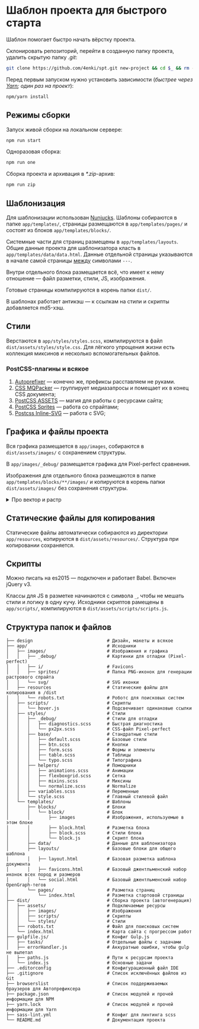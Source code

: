 # Шаблон проекта для быстрого старта
Шаблон помогает быстро начать вёрстку проекта.

Склонировать репозиторий, перейти в созданную папку проекта, удалить скрытую папку _.git_:

``` bash
git clone https://github.com/4enki/spt.git new-project && cd $_ && rm -rf ./.git
```

Перед первым запуском нужно установить зависимости (_быстрее через [Yarn](https://yarnpkg.com); один раз на проект_):

``` bash
npm/yarn install
```

## Режимы сборки
Запуск живой сборки на локальном сервере:

``` bash
npm run start
```

Одноразовая сборка:

``` bash
npm run one
```

Сборка проекта и архивация в _*.zip_-архив:

``` bash
npm run zip
```

## Шаблонизация
Для шаблонизации использован [Nunjucks](https://www.npmjs.com/package/gulp-nunjucks-render). Шаблоны собираются в папке `app/templates/`, страницы размещаются в `app/templates/pages/` и состоят из блоков `app/templates/blocks/`.

Системные части для страниц размещены в `app/templates/layouts`. Общие данные проекта для шаблонизатора класть в `app/templates/data/data.html`.
Данные отдельной страницы указываются в начале самой страницы [между](https://github.com/4enki/spt/blob/master/app/templates/pages/index.html#L1-L6) символами `---`.

Внутри отдельного блока размещается всё, что имеет к нему отношение — файл разметки, стили, JS, изображения.

Готовые страницы компилируются в корень папки `dist/`.

В шаблонах работает антикэш — к ссылкам на стили и скрипты добавляется md5-хэш.

## Стили
Верстаются в `app/styles/styles.scss`, компилируются в файл `dist/assets/styles/style.css`. Для лёгкого упрощения жизни есть коллекция миксинов и несколько вспомогательных файлов.

### PostCSS-плагины и всякое
1. [Autoprefixer](https://github.com/postcss/autoprefixer) — конечно же, префиксы расставляем не руками.
1. [CSS MQPacker](https://www.npmjs.com/package/css-mqpacker) — группирует медиазапросы и помещает их в конец CSS документа;
1. [PostCSS ASSETS](https://github.com/assetsjs/postcss-assets) — магия для работы с ресурсами сайта;
1. [PostCSS Sprites](https://github.com/2createStudio/postcss-sprites) — работа со спрайтами;
1. [Postcss Inline-SVG](https://github.com/TrySound/postcss-inline-svg) — работа с SVG;

## Графика и файлы проекта
Вся графика размещается в `app/images`, собираются в `dist/assets/images/` с сохранением структуры. 

В `app/images/_debug/` размещается графика для Pixel-perfect сравнения.

Изображения для отдельного блока размещаются в папке `app/templates/blocks/**/images/` и копируются в корень папки `dist/assets/images/` без сохранения структуры.


<details>
  <summary>Про вектор и растр</summary>

  ### Вектор
  SVG-иконки собираются в папке `app/images/svg/`, в CSS так:
  
  ``` css
  background-image: svg-load('name.svg', fill: #000');
  ```
  
  ### Растр
  PNG-иконки для спрайтов собираются в папке `app/images/sprites/`, в CSS так:
  
  ``` css
  background: url('images/sprites/name.png') no-repeat 0 0;
  ```
  
  Общий спрайт автоматически собирается в `dist/assets/images/sprites/`.
</details>

## Статические файлы для копирования
Статические файлы автоматически собираются из директории `app/resources`, копируются в `dist/assets/resources/`. Структура при копировании сохраняется.

## Скрипты
Можно писать на es2015 — подключен и работает Babel. Включен jQuery v3.

Классы для JS в разметке начинаются с символа `_`, чтобы не мешать стили и логику в одну кучу. Исходники скриптов рамещены в `app/scripts/`, компилируются в `dist/assets/scripts/scripts.js`.

## Структура папок и файлов
```
├── design                            # Дизайн, макеты и всякое
├── app/                              # Исходники
│   ├── images/                       # Изображения и графика
│   │   ├── _debug/                   # Картинки для отладки (Pixel-perfect)
│   │   ├── i/                        # Favicons
│   │   ├── sprites/                  # Папка PNG-иконок для генерации растрового спрайта
│   │   └── svg/                      # SVG иконки
│   ├── resources                     # Статические файлы для копирования в /dist
│   │   └── robots.txt                # Роботс для поисковых систем
│   ├── scripts/                      # Скрипты
│   │   └── hover.js                  # Подсвечивает одинаковые ссылки
│   ├── styles/                       # Стили
│   │   ├── _debug/                   # Стили для отладки
│   │   │   ├── diagnostics.scss      # Быстрая диагностика
│   │   │   └── px2px.scss            # CSS-файл Pixel-perfect
│   │   ├── base/                     # Стандратные стили
│   │   │   ├── default.scss          # Базовые стили
│   │   │   ├── btn.scss              # Кнопки
│   │   │   ├── form.scss             # Формы и элементы
│   │   │   ├── table.scss            # Таблицы
│   │   │   └── typo.scss             # Типографика
│   │   ├── helpers/                  # Помощники
│   │   │   ├── animations.scss       # Анимации
│   │   │   ├── flexboxgrid.scss      # Сетка
│   │   │   ├── mixins.scss           # Миксины
│   │   │   └── normalize.scss        # Normalize
│   │   ├── variables.scss            # Переменные
│   │   └── style.scss                # Главный стилевой файл
│   └── templates/                    # Шаблоны
│       ├── blocks/                   # Блоки
│       │   └── block/                # Блок
│       │       ├── images            # Изображения, используемые в этом блоке
│       │       ├── block.html        # Разметка блока
│       │       ├── block.sсss        # Стили блока
│       │       └── block.js          # Скрипт блока
│       ├── data/                     # Данные для шаблонизатора
│       ├── layouts/                  # Базовые блоки для общего шаблона
│       │   ├── layout.html           # Базовая разметка шаблона документа
│       │   ├── favicons.html         # Базовый джентльменский набор иконок всех пород и размеров
│       │   └── social.html           # Базовый джентльменский набор OpenGraph-тегов
│       └── pages/                    # Разметка страниц
│           └── index.html            # Разметка стартовой страницы
├── dist/                             # Сборка проекта (автогенерация)
│   ├── assets/                       # Подключаемые ресурсы
│   │   ├── images/                   # Изображения
│   │   ├── scripts/                  # Скрипты
│   │   └── styles/                   # Стили
│   ├── robots.txt                    # Файл для поисковых систем
│   └── index.html                    # Карта сайта с прогрессом работ
├── gulpfile.js/                      # Конфиг Gulp.js
│   ├── tasks/                        # Отдельные файлы с задачами
│   ├── errorHandler.js               # Аккуратные ошибки, чтобы gulp не вылетал
│   ├── paths.js                      # Пути к ресурсам проекта
│   └── index.js                      # Основные задачи
├── .editorconfig                     # Конфигурационный файл IDE
├── .gitignore                        # Список исключённых файлов из Git
├── browserslist                      # Список поддерживаемых браузеров для Автопрефиксера
├── package.json                      # Список модулей и прочей информации для NPM
├── yarn.lock                         # Список модулей и прочей информации для Yarn
├── sass-lint.yml                     # Конфиг для линтинга scss
└── README.md                         # Документация проекта
```
